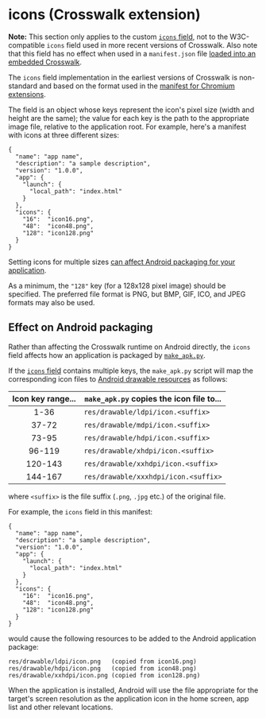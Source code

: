 # icons (Crosswalk extension)

**Note:** This section only applies to the custom <a href="#documentation/manifest/icons_(extension)"><code>icons</code> field</a>, not to the W3C-compatible `icons` field used in more recent versions of Crosswalk. Also note that this field has no effect when used in a `manifest.json` file [loaded into an embedded Crosswalk](#documentation/manifest/using_the_manifest/Load-an-application-into-an-embedded-Crosswalk).

The `icons` field implementation in the earliest versions of Crosswalk is non-standard and based on the format used in the [manifest for Chromium extensions](https://developer.chrome.com/apps/manifest/icons).

The field is an object whose keys represent the icon's pixel size (width and height are the same); the value for each key is the path to the appropriate image file, relative to the application root. For example, here's a manifest with icons at three different sizes:

    {
      "name": "app name",
      "description": "a sample description",
      "version": "1.0.0",
      "app": {
        "launch": {
          "local_path": "index.html"
        }
      },
      "icons": {
        "16":  "icon16.png",
        "48":  "icon48.png",
        "128": "icon128.png"
      }
    }

Setting icons for multiple sizes [can affect Android packaging for your application](#documentation/manifest/using_the_manifest/Use-it-to-create-an-Android-package).

As a minimum, the `"128"` key (for a 128x128 pixel image) should be specified. The preferred file format is PNG, but BMP, GIF, ICO, and JPEG formats may also be used.

## Effect on Android packaging

Rather than affecting the Crosswalk runtime on Android directly, the `icons` field affects how an application is packaged by [`make_apk.py`](#documentation/getting_started/run_on_android).

If the <a href="#documentation/manifest/icons_(Crosswalk)"><code>icons</code> field</a> contains multiple keys, the `make_apk.py` script will map the corresponding icon files to [Android drawable resources](http://developer.android.com/guide/topics/resources/providing-resources.html) as follows:

|Icon key range...|`make_apk.py` copies the icon file to...|
|:---------------:|----------------------------------------|
|1-36             |`res/drawable/ldpi/icon.<suffix>`       |
|37-72            |`res/drawable/mdpi/icon.<suffix>`       |
|73-95            |`res/drawable/hdpi/icon.<suffix>`       |
|96-119           |`res/drawable/xhdpi/icon.<suffix>`      |
|120-143          |`res/drawable/xxhdpi/icon.<suffix>`     |
|144-167          |`res/drawable/xxxhdpi/icon.<suffix>`    |

where `<suffix>` is the file suffix (`.png`, `.jpg` etc.) of the original file.

For example, the `icons` field in this manifest:

    {
      "name": "app name",
      "description": "a sample description",
      "version": "1.0.0",
      "app": {
        "launch": {
          "local_path": "index.html"
        }
      },
      "icons": {
        "16":  "icon16.png",
        "48":  "icon48.png",
        "128": "icon128.png"
      }
    }

would cause the following resources to be added to the Android application package:

    res/drawable/ldpi/icon.png   (copied from icon16.png)
    res/drawable/hdpi/icon.png   (copied from icon48.png)
    res/drawable/xxhdpi/icon.png (copied from icon128.png)

When the application is installed, Android will use the file appropriate for the target's screen resolution as the application icon in the home screen, app list and other relevant locations.
